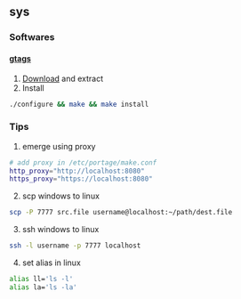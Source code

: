 ## sys

### Softwares

#### [gtags](https://www.gnu.org/software/global/global.html)

1. [Download](https://www.gnu.org/software/global/download.html) and extract
2. Install
```bash
./configure && make && make install
```

### Tips

1. emerge using proxy
```bash
# add proxy in /etc/portage/make.conf
http_proxy="http://localhost:8080"
https_proxy="https://localhost:8080"
```

2. scp windows to linux
```bash
scp -P 7777 src.file username@localhost:~/path/dest.file
```

3. ssh windows to linux
```bash
ssh -l username -p 7777 localhost
```

4. set alias in linux
```bash
alias ll='ls -l'
alias la='ls -la'
```

